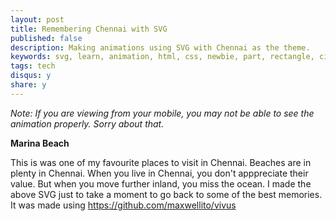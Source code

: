 ```yaml
---
layout: post
title: Remembering Chennai with SVG
published: false
description: Making animations using SVG with Chennai as the theme.
keywords: svg, learn, animation, html, css, newbie, part, rectangle, circle, polyline, polygon, vivus, snapsvg
tags: tech
disqus:	y
share: y
---
```


<i>Note: If you are viewing from your mobile, you may not be able to see the animation properly. Sorry about that.</i>

<center>
	<object data="http://aslamabbas.com/marina-animation" 
			type="text/html" 
			style="overflow:hidden; width: 620px; height: 620px">
	</object>
</center>

**Marina Beach**

This is was one of my favourite places to visit in Chennai. Beaches are in plenty in Chennai. When you live in Chennai, you don't apppreciate their value. But when you move further inland, you miss the ocean. I made the above SVG just to take a moment to go back to some of the best memories. It was made using <https://github.com/maxwellito/vivus>


